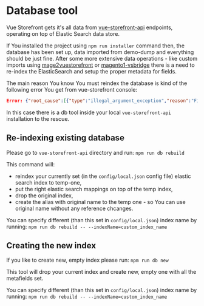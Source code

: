 # Database tool

Vue Storefront gets it's all data from [vue-storefront-api](https://github.com/DivanteLtd/vue-storefront-api) endpoints, operating on top of Elastic Search data store.

If You installed the project using `npm run installer` command then, the database has been set up, data imported from demo-dump and everything should be just fine.
After some more extensive data operations - like custom imports using [mage2vuestorefront](https://github.com/DivanteLtd/mage2vuestorefront) or [magento1-vsbridge](https://github.com/DivanteLtd/magento1-vsbridge) there is a need to re-index the ElasticSearch and setup the proper metadata for fields.

The main reason You know You must reindex the database is kind of the following error You get from vue-storefront console:

```json
Error: {"root_cause":[{"type":"illegal_argument_exception","reason":"Fielddata is disabled on text fields by default. Set fielddata=true on [created_at] in order to load fielddata in memory by uninverting the inverted index. Note that this can however use significant memory. Alternatively use a keyword field instead."}],"type":"search_phase_execution_exception","reason":"all shards failed","phase":"query","grouped":true,"failed_shards":[{"shard":0,"index":"vue_storefront_catalog_1521776807","node":"xIOeZW2lTwaprGXh6YLyCA","reason":{"type":"illegal_argument_exception","reason":"Fielddata is disabled on text fields by default. Set fielddata=true on [created_at] in order to load fielddata in memory by uninverting the inverted index. Note that this can however use significant memory. Alternatively use a keyword field instead."}}]}
```

In this case there is a db tool inside your local `vue-storefront-api` installation to the rescue.

## Re-indexing existing database

Please go to `vue-storefront-api` directory and run:
`npm run db rebuild`

This command will:
- reindex your currently set (in the `config/local.json` config file) elastic search index to temp-one,
- put the right elastic search mappings on top of the temp index,
- drop the original index,
- create the alias with original name to the temp one - so You can use original name without any reference chcanges.

You can specify different (than this set in `config/local.json`) index name by running:
`npm run db rebuild -- --indexName=custom_index_name`

## Creating the new index

If you like to create new, empty index please run:
`npm run db new`

This tool will drop your current index and create new, empty one with all the metafields set.


You can specify different (than this set in `config/local.json`) index name by running:
`npm run db rebuild -- --indexName=custom_index_name`

